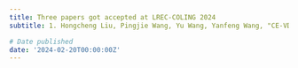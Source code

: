 ```yaml
---
title: Three papers got accepted at LREC-COLING 2024
subtitle: 1. Hongcheng Liu, Pingjie Wang, Yu Wang, Yanfeng Wang, "CE-VDG: Counterfactual Entropy-based Bias Reduction for Video-grounded Dialogue Generation"  2. Pingjie Wang, Hongcheng Liu, Yu Wang, Yanfeng Wang, "Pruning before Fine-tuning : A Retraining-free Compression Framework for Pre-trained Language Models"  3. Heyang Liu, Yu Wang, Yanfeng Wang, "Post-decoder Biasing for End-to-End Speech Recognition of Multi-turn Medical Interview"

# Date published
date: '2024-02-20T00:00:00Z'
---
```

